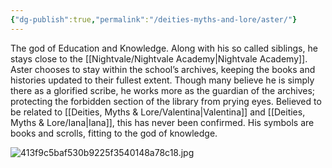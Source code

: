 ```yaml
---
{"dg-publish":true,"permalink":"/deities-myths-and-lore/aster/"}
---
```



The god of Education and Knowledge. Along with his so called siblings, he stays close to the [[Nightvale/Nightvale Academy\|Nightvale Academy]]. Aster chooses to stay within the school’s archives, keeping the books and histories updated to their fullest extent. Though many believe he is simply there as a glorified scribe, he works more as the guardian of the archives; protecting the forbidden section of the library from prying eyes. Believed to be related to [[Deities, Myths & Lore/Valentina\|Valentina]] and [[Deities, Myths & Lore/Iana\|Iana]], this has never been confirmed. His symbols are books and scrolls, fitting to the god of knowledge.

![413f9c5baf530b9225f3540148a78c18.jpg](/img/user/Images/413f9c5baf530b9225f3540148a78c18.jpg)